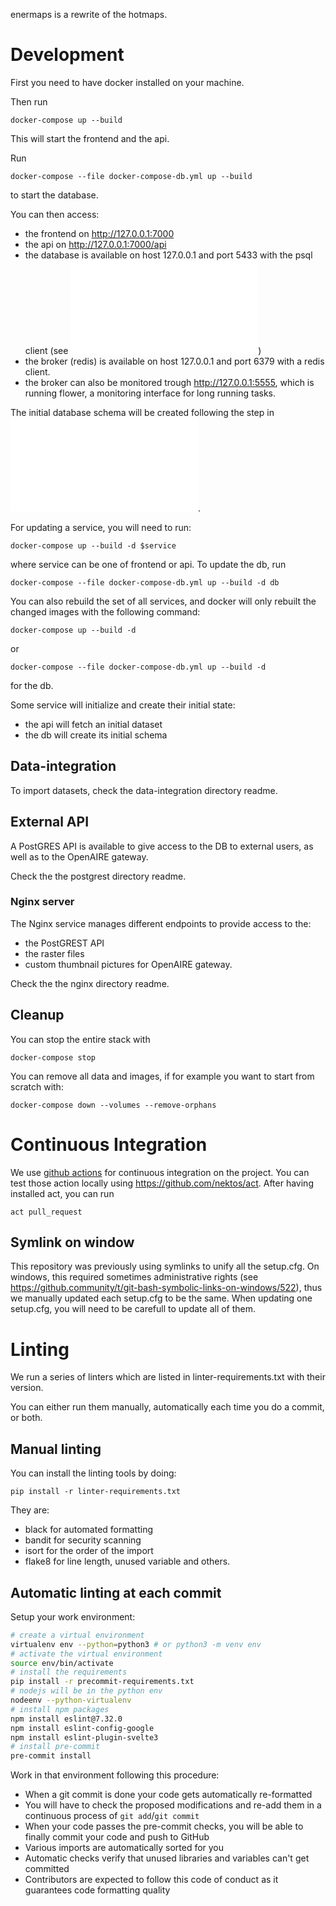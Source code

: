 enermaps is a rewrite of the hotmaps.

# Development
First you need to have docker installed on your machine.

Then run

```
docker-compose up --build
```
This will start the frontend and the api.

Run

```
docker-compose --file docker-compose-db.yml up --build
```

to start the database.

You can then access:

* the frontend on http://127.0.0.1:7000
* the api on http://127.0.0.1:7000/api
* the database is available on host 127.0.0.1 and port 5433 with the psql
client (see ![](db/README.md))
* the broker (redis) is available on host 127.0.0.1 and port 6379 with a redis client.
* the broker can also be monitored trough http://127.0.0.1:5555, which is running flower, a monitoring interface for long running tasks.

The initial database schema will be created following the step in ![](db/README.md).

For updating a service, you will need to run:

```
docker-compose up --build -d $service
```

where service can be one of frontend or api. To update the db, run

```
docker-compose --file docker-compose-db.yml up --build -d db
```

You can also rebuild the set of all services, and docker will only rebuilt the
changed images with the following command:

```
docker-compose up --build -d
```

or

```
docker-compose --file docker-compose-db.yml up --build -d
```

for the db.

Some service will initialize and create their initial state:

* the api will fetch an initial dataset
* the db will create its initial schema

## Data-integration

To import datasets, check the data-integration directory readme.

## External API

A PostGRES API is available to give access to the DB to external users, as well as to the OpenAIRE gateway.

Check the the postgrest directory readme.

### Nginx server

The Nginx service manages different endpoints to provide access to the:

- the PostGREST API
- the raster files
- custom thumbnail pictures for OpenAIRE gateway.

Check the the nginx directory readme.

## Cleanup

You can stop the entire stack with

```
docker-compose stop
```

You can remove all data and images, if for example you want to start from scratch with:

```
docker-compose down --volumes --remove-orphans
```

# Continuous Integration

We use [github actions](https://github.com/features/actions) for continuous integration on the project.
You can test those action locally using https://github.com/nektos/act. After having installed act, you can run

```
act pull_request
```

## Symlink on window

This repository was previously using symlinks to unify all the setup.cfg. On windows, this required sometimes administrative
rights (see https://github.community/t/git-bash-symbolic-links-on-windows/522), thus we manually updated each setup.cfg to
be the same. When updating one setup.cfg, you will need to be carefull to update all of them.


# Linting

We run a series of linters which are listed in linter-requirements.txt with their version.

You can either run them manually, automatically each time you do a commit, or both.


## Manual linting

You can install the linting tools by doing:

```
pip install -r linter-requirements.txt
```

They are:

* black for automated formatting
* bandit for security scanning
* isort for the order of the import
* flake8 for line length, unused variable and others.


## Automatic linting at each commit

Setup your work environment:

```bash
# create a virtual environment
virtualenv env --python=python3 # or python3 -m venv env
# activate the virtual environment
source env/bin/activate
# install the requirements
pip install -r precommit-requirements.txt
# nodejs will be in the python env
nodeenv --python-virtualenv
# install npm packages
npm install eslint@7.32.0
npm install eslint-config-google
npm install eslint-plugin-svelte3
# install pre-commit
pre-commit install
```

Work in that environment following this procedure:

 - When a git commit is done your code gets automatically re-formatted
 - You will have to check the proposed modifications and re-add them in a continuous process of `git add`/`git commit`
 - When your code passes the pre-commit checks, you will be able to finally commit your code and push to GitHub
 - Various imports are automatically sorted for you
 - Automatic checks verify that unused libraries and variables can't get committed
 - Contributors are expected to follow this code of conduct as it guarantees code formatting quality
